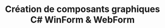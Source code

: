 ---
layout: page
categories: mission
skills:
  - frontend
title: "Création de composants graphiques C# WinForm & WebForm"
start_date: 2008-02-01
end_date: 2008-07-01
entreprise : PCI
team : desc
position: développeur
status: CDI
acheivements:
  - Ecriture de composant graphique WinForm et WebForm
  - Concéption, réalisation d'un module de statistique
environnements:
  - C#
  - DotNet
  - SQL server
  - Oracle
  - Windev
input_skill:
 - Ma longue expérience personnelle (QBasic, JavaScript, Python) et academique (ADA, C/C++, Java) de découvrir nouveaux languages m'a permis d'être autonome en `C#` rapidement.
output_skill:
 - A l'inverse il m'ont fait confiance et ouvert les portes à la galaxie Microsoft qui accompagnera les 10 prochaines années!*
 - S'ajoute que j'ai pu découvrir l'organisation d'un éditeur de logiciel.
story: |
  PCI est un éditeur de logiciels de Gestion de parcs informatiques. Et j'ai été recruté pour accompagner le virage technologiques pour passer au `C#` `ASP.Net` et `WinForm`.
---